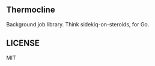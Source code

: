 Thermocline
------

Background job library. Think sidekiq-on-steroids, for Go.





LICENSE
------

MIT
